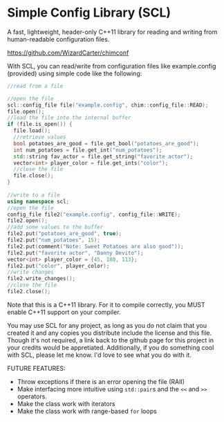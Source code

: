 # Simple Config Library (SCL)
A fast, lightweight, header-only C++11 library for reading and writing from human-readable configuration files.

https://github.com/WizardCarter/chimconf

With SCL, you can read/write from configuration files like example.config (provided) using simple code like the following:

```c++
//read from a file

//open the file
scl::config_file file("example.config", chim::config_file::READ);
file.open();
//load the file into the internal buffer
if (file.is_open()) {
  file.load();
  //retrieve values
  bool potatoes_are_good = file.get_bool("potatoes_are_good");
  int num_potatoes = file.get_int("num_potatoes");
  std::string fav_actor = file.get_string("favorite actor");
  vector<int> player_color = file.get_ints("color");
  //close the file
  file.close();
}
  
//write to a file
using namespace scl;
//open the file
config_file file2("example.config", config_file::WRITE);
file2.open();
//add some values to the buffer
file2.put("potatoes_are_good", true);
file2.put("num_potatoes", 15);
file2.put(comment("Note: Sweet Potatoes are also good"));
file2.put("favorite actor", "Danny Devito");
vector<int> player_color = {45, 180, 113};
file2.put("color", player_color);
//write changes
file2.write_changes();
//close the file
file2.close();
```  

Note that this is a C++11 library. For it to compile correctly, you MUST enable C++11 support on your compiler.

You may use SCL for any project, as long as you do not claim that you created it and any copies you distribute include the license and this file. Though it's not required, a link back to the github page for this project in your credits would be appretiated. Additionally, if you do something cool with SCL, please let me know. I'd love to see what you do with it.

FUTURE FEATURES:
- Throw exceptions if there is an error opening the file (RAII)
- Make interfacing more intuitive using `std::pair`s and the `<<` and `>>` operators.
- Make the class work with iterators
- Make the class work with range-based `for` loops

